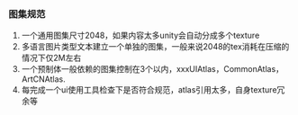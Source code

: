 ### 图集规范
1. 一个通用图集尺寸2048，如果内容太多unity会自动分成多个texture
2. 多语言图片类型文本建立一个单独的图集，一般来说2048的tex消耗在压缩的情况下仅2M左右
3. 一个预制体一般依赖的图集控制在3个以内，xxxUIAtlas，CommonAtlas，ArtCNAtlas.
4. 每完成一个ui使用工具检查下是否符合规范，atlas引用太多，自身texture冗余等
